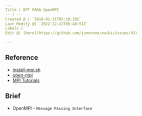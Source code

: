 ```yaml
---
Title | OPT PARA OpenMPI
-- | --
Created @ | `2019-01-31T05:10:39Z`
Last Modify @| `2022-12-22T05:48:51Z`
Labels | ``
Edit @| [here](https://github.com/junxnone/xwiki/issues/43)

---
```


## Reference

- [install-mpi.sh](https://github.com/tensorlayer/openpose-plus/blob/master/scripts/install-mpi.sh)
- [open-mpi](https://www.open-mpi.org/)
- [MPI Tutorials](https://mpitutorial.com/tutorials/)


## Brief

- OpenMPI - `Message Passing Interface`


